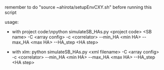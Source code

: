 remember to do "source ~ahirota/setupEnvCXY.sh" before running this script

usage:

- with project code:\npython simulateSB_HAs.py \<project code\> \<SB name\> -C \<array config\> -c \<correlator\> --min_HA \<min HA\> --max_HA \<max HA\> --HA_step \<HA step\>

- with xlm:
python simulateSB_HAs.py \<xml filename\> -C \<array config\> -c \<correlator\> --min_HA \<min HA\> --max_HA \<max HA\> --HA_step \<HA step\>
